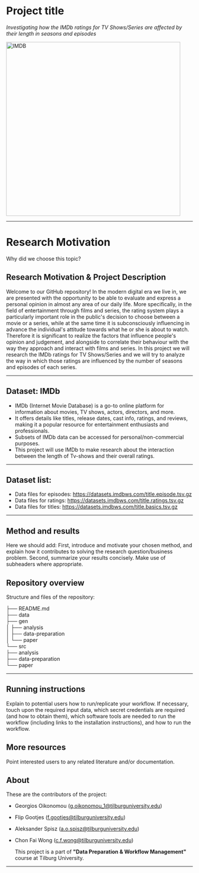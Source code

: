 # Project title
*Investigating how the IMDb ratings for TV Shows/Series are affected by their length in seasons and episodes*


<img width="470" alt="IMDB" src="https://github.com/course-dprep/team-project-team-7/assets/143189371/ee04e645-62f2-4d8a-b749-2565cc1da55a">

----


# Research Motivation
Why did we choose this topic? 

## Research Motivation & Project Description
Welcome to our GitHub repository! 
In the modern digital era we live in, we are presented with the opportunity to be able to evaluate and express a personal opinion in almost any area of our daily life. More specifically, in the field of entertainment through films and series, the rating system plays a particularly important role in the public's decision to choose between a movie or a series, while at the same time it is subconsciously influencing in advance the individual's attitude towards what he or she is about to watch. Therefore it is significant to realize the factors that influence people's opinion and judgement, and alongside to correlate their behaviour with the way they approach and interact with films and series. In this project we will research the IMDb ratings for TV Shows/Series and we will try to analyze the way in which those ratings are influenced by the number of seasons and episodes of each series. 

----

## Dataset: IMDb
- IMDb (Internet Movie Database) is a go-to online platform for information about movies, TV shows, actors, directors, and more.
- It offers details like titles, release dates, cast info, ratings, and reviews, making it a popular resource for entertainment enthusiasts and professionals.
- Subsets of IMDb data can be accessed for personal/non-commercial purposes.
- This project will use IMDb to make research about the interaction between the length of Tv-shows and their overall ratings.

---- 

## Dataset list:
- Data files for episodes: https://datasets.imdbws.com/title.episode.tsv.gz      
- Data files for ratings: https://datasets.imdbws.com/title.ratings.tsv.gz
- Data files for titles: https://datasets.imdbws.com/title.basics.tsv.gz

----

## Method and results
Here we should add: 
First, introduce and motivate your chosen method, and explain how it contributes to solving the research question/business problem.
Second, summarize your results concisely. Make use of subheaders where appropriate.


## Repository overview
Structure and files of the repository:

├── README.md <br>
├── data <br>
├── gen <br>
│   ├── analysis <br>
│   ├── data-preparation <br>
│   └── paper <br>
└── src <br>
    ├── analysis <br>
    ├── data-preparation <br>
    └── paper <br>

----

## Running instructions
Explain to potential users how to run/replicate your workflow. If necessary, touch upon the required input data, which secret credentials are required (and how to obtain them), which software tools are needed to run the workflow (including links to the installation instructions), and how to run the workflow.

## More resources
Point interested users to any related literature and/or documentation.

## About
These are the contributors of the project:
- Georgios Oikonomou (g.oikonomou_1@tilburguniversity.edu)
- Flip Gootjes (f.gootjes@tilburguniversity.edu)
- Aleksander Spisz (a.o.spisz@tilburguniversity.edu)
- Chon Fai Wong (c.f.wong@tilburguniversity.edu)
  
  This project is a part of __"Data Preparation & Workflow Management"__ course at Tilburg University. 


---- 



